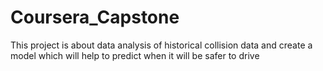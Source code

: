 # Coursera_Capstone
This project is about data analysis of historical collision data and create a model which will help to predict when it will be safer to drive
